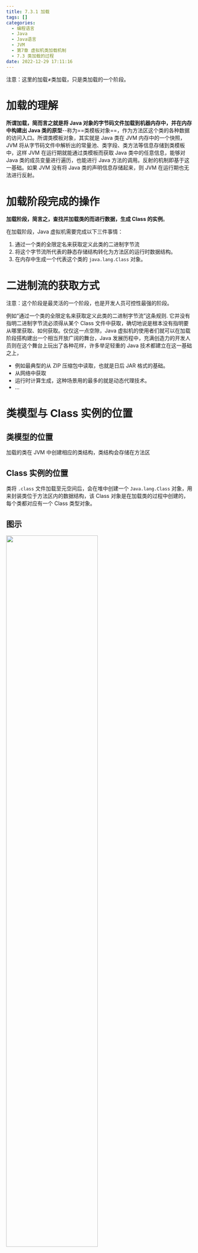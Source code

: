```yaml
---
title: 7.3.1 加载
tags: []
categories:
  - 编程语言
  - Java
  - Java语言
  - JVM
  - 第7章 虚拟机类加载机制
  - 7.3 类加载的过程
date: 2022-12-29 17:11:16
---
```


注意：这里的加载≠类加载，只是类加载的一个阶段。

# 加载的理解

**所谓加载，简而言之就是将 Java 对象的字节码文件加载到机器内存中，并在内存中构建出 Java 类的原型**--称为==类模板对象==，作为方法区这个类的各种数据的访问入口。所谓类模板对象，其实就是 Java 类在 JVM 内存中的一个快照，JVM 将从字节码文件中解析出的常量池、类字段、类方法等信息存储到类模板中，这样 JVM 在运行期就能通过类模板而获取 Java 类中的任意信息，能够对 Java 类的成员变量进行遍历，也能进行 Java 方法的调用。反射的机制即基于这一基础。如果 JVM 没有将 Java 类的声明信息存储起来，则 JVM 在运行期也无法进行反射。

# 加载阶段完成的操作

**加载阶段，简言之，查找并加载类的而进行数据，生成 Class 的实例**。

在加载阶段，Java 虚拟机需要完成以下三件事情：
1. 通过一个类的全限定名来获取定义此类的二进制字节流
2. 将这个字节流所代表的静态存储结构转化为方法区的运行时数据结构。
3. 在内存中生成一个代表这个类的 `java.lang.Class` 对象。

# 二进制流的获取方式

注意：这个阶段是最灵活的一个阶段，也是开发人员可控性最强的阶段。

例如“通过一个类的全限定名来获取定义此类的二进制字节流”这条规则. 它并没有指明二进制字节流必须得从某个 Class 文件中获取，确切地说是根本没有指明要从哪里获取、如何获取。仅仅这一点空隙，Java 虚拟机的使用者们就可以在加载阶段搭构建出一个相当开放广阔的舞台，Java 发展历程中，充满创造力的开发人员则在这个舞台上玩出了各种花样，许多举足轻重的 Java 技术都建立在这一基础之上，
- 例如最典型的从 ZIP 压缩包中读取，也就是日后 JAR 格式的基础。
- 从网络中获取
- 运行时计算生成，这种场景用的最多的就是动态代理技术。
- ...

# 类模型与 Class 实例的位置

## 类模型的位置

加载的类在 JVM 中创建相应的类结构，类结构会存储在方法区

## Class 实例的位置

类将 `.class` 文件加载至元空间后，会在堆中创建一个 `Java.lang.Class` 对象，用来封装类位于方法区内的数据结构，该 Class 对象是在加载类的过程中创建的，每个类都对应有一个 Class 类型对象。

## 图示

<img src=" https://coachhe-1305181419.cos.ap-guangzhou.myqcloud.com/%E7%A8%8B%E5%BA%8F%E5%91%98/%E5%B7%A5%E5%85%B7/git/20230110015340.png" width = "70%" />

外部可以通过访问代表 Order 类的 Class 对象来获取 Order 的类数据结构。

`java.lang.Class` 实例是访问类型元数据的接口，也是实现反射的关键数据、入库。通过 Class 类提供的接口，可以获得目标类所关联的 `.class` 文件中具体的数据结构：方法、字段等信息。



加载阶段既可以使用 Java 虚拟机里内置的引导类加载器来完成，也可以由用户自定义的类加载器去完成，开发人员通过定义自己的类加载器去控制字节流的获取方式（重写一个类加载器的 `findClass()` 或 `loadClass()` 方法），实现根据自己的想法来赋予应用程序获取运行代码的动态性。

也就是说，加载阶段完成之后，类加载器已经调用过 loadClass 方法来生成一个 Class 对象了（具体可以看 [[Java反射浅析]])。

具体来说，加载阶段结束后，Java 虚拟机外部的二进制字节流就按照虚拟机所设定的格式存储在方法区之中了，方法区中的数据存储格式完全由虚拟机实现自行定义，《Java 虚拟机规范》未规定此区域的具体数据结构。类型数据妥善安置在方法区之后，会在 Java 堆内存中实例化一个 java. lang. dass 类的对象，这个对象将作为程序访问方法区中的类型数据的外部接口。加载阶段与连接阶段的部分动作（如一部分字节码文件格式验证动作）是交叉进行的，加载阶段尚未完成，连接阶段可能已经开始，但这些夹在加载阶段之中进行的动作，仍然属于连接阶段的一部分，这两个阶段的开始时间仍然保持着固定的先后顺序。
